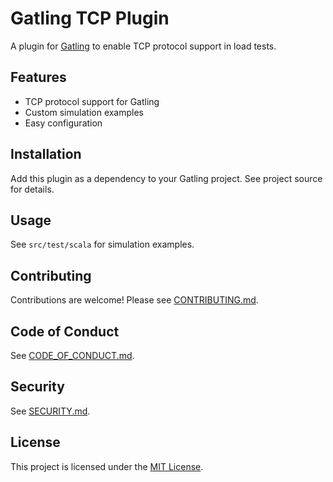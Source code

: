 # Gatling TCP Plugin

A plugin for [Gatling](https://gatling.io/) to enable TCP protocol support in load tests.

## Features
- TCP protocol support for Gatling
- Custom simulation examples
- Easy configuration

## Installation
Add this plugin as a dependency to your Gatling project. See project source for details.

## Usage
See `src/test/scala` for simulation examples.

## Contributing
Contributions are welcome! Please see [CONTRIBUTING.md](CONTRIBUTING.md).

## Code of Conduct
See [CODE_OF_CONDUCT.md](CODE_OF_CONDUCT.md).

## Security
See [SECURITY.md](SECURITY.md).

## License
This project is licensed under the [MIT License](https://opensource.org/licenses/MIT).

